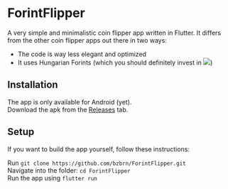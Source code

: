 # ForintFlipper

A very simple and minimalistic coin flipper app written in Flutter. It differs from the other coin flipper apps out there in two ways:
- The code is way less elegant and optimized
- It uses Hungarian Forints (which you should definitely invest in <img src="https://cdn.discordapp.com/emojis/1110638202659811440.webp?size=16&quality=lossless">)

## Installation

The app is only available for Android (yet).  
Download the apk from the [Releases](https://github.com/bzbrn/ForintFlipper/releases) tab.

## Setup

If you want to build the app yourself, follow these instructions:

Run `git clone https://github.com/bzbrn/ForintFlipper.git`  
Navigate into the folder: `cd ForintFlipper`  
Run the app using `flutter run`